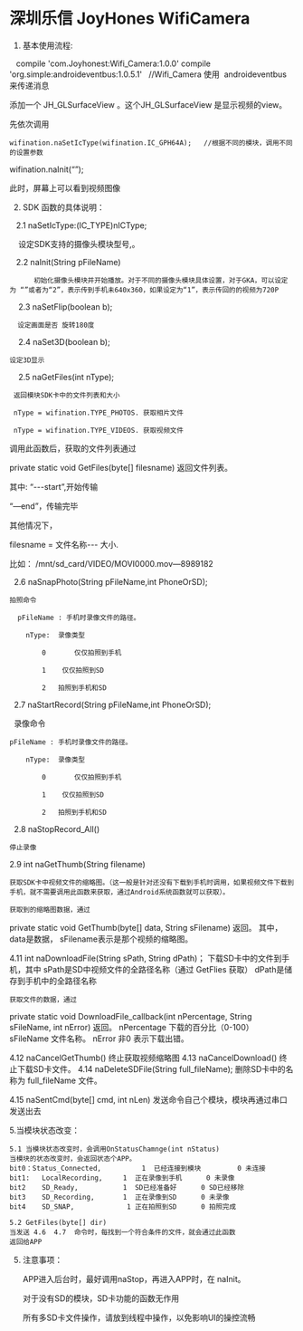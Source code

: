 # 深圳乐信 JoyHones WifiCamera 

1. 基本使用流程:   

    compile 'com.Joyhonest:Wifi_Camera:1.0.0'
    compile 'org.simple:androideventbus:1.0.5.1'    //Wifi_Camera 使用  androideventbus 来传递消息
    
  添加一个 JH_GLSurfaceView 。这个JH_GLSurfaceView 是显示视频的view。
  
 先依次调用
 
	wifination.naSetIcType(wifination.IC_GPH64A);   //根据不同的模块，调用不同的设置参数
 
 wifination.naInit(“”);

 此时，屏幕上可以看到视频图像

2.  SDK 函数的具体说明：
	
    2.1	naSetIcType:(IC_TYPE)nICType;
	
     设定SDK支持的摄像头模块型号,。

    2.2 naInit(String pFileName)
    
          初始化摄像头模块并开始播放。对于不同的摄像头模块具体设置，对于GKA，可以设定为 “”或者为“2”，表示传到手机未640x360，如果设定为“1”，表示传回的的视频为720P


     2.3  naSetFlip(boolean b);
     
	  设定画面是否 旋转180度

     2.4 naSet3D(boolean b);
     
 	设定3D显示

     2.5  naGetFiles(int nType);
     
	 返回模块SDK卡中的文件列表和大小
  
	 nType = wifination.TYPE_PHOTOS. 获取相片文件
  
	 nType = wifination.TYPE_VIDEOS. 获取视频文件
  
  
  调用此函数后，获取的文件列表通过 

  private static void GetFiles(byte[] filesname)   返回文件列表。

  其中: “---start”,开始传输
  
  “—end”，传输完毕
  
  其他情况下，
  
  filesname = 文件名称--- 大小.
  
   比如： /mnt/sd_card/VIDEO/MOVI0000.mov—8989182
   



   2.6 naSnapPhoto(String pFileName,int PhoneOrSD);

 	拍照命令
  
	  pFileName : 手机时录像文件的路径。
   
    	nType:  录像类型
     
		    0   	仅仅拍照到手机
      
		    1    仅仅拍照到SD
      
		    2 	拍照到手机和SD
      

   2.7  naStartRecord(String pFileName,int PhoneOrSD);	
   
   	录像命令
    
	pFileName : 手机时录像文件的路径。
 
    	nType:  录像类型
     
		    0   	仅仅拍照到手机
      
		    1    仅仅拍照到SD
      
		    2 	拍照到手机和SD
      


   2.8 naStopRecord_All()
   
   	停止录像

2.9 int naGetThumb(String filename)

	获取SDK卡中视频文件的缩略图。（这一般是针对还没有下载到手机时调用，如果视频文件下载到手机，就不需要调用此函数来获取，通过Android系统函数就可以获取）。
      
	获取到的缩略图数据，通过 
private static void GetThumb(byte[] data, String sFilename) 返回。
其中，data是数据， sFilename表示是那个视频的缩略图。

4.11    int naDownloadFile(String sPath, String dPath)；
	下载SD卡中的文件到手机，其中
	sPath是SD中视频文件的全路径名称（通过 GetFlies 获取）
	dPath是储存到手机中的全路径名称
	 
	获取文件的数据，通过
private static void DownloadFile_callback(int nPercentage, String sFileName, int nError) 返回。
	nPercentage    下载的百分比（0-100）
	sFileName		文件名称。
	nError		非0   表示下载出错。
	
4.12  naCancelGetThumb()
	终止获取视频缩略图
4.13  naCancelDownload()
	终止下载SD卡文件。
4.14   naDeleteSDFile(String full_fileName);
          删除SD卡中的名称为 full_fileName 文件。

4.15   naSentCmd(byte[] cmd, int nLen)
	发送命令自己个模块，模块再通过串口发送出去
	 

5.当模块状态改变：

	5.1 当模块状态改变时，会调用OnStatusChamnge(int nStatus)
	当模块的状态改变时，会返回状态个APP。
	bit0：Status_Connected,          1  已经连接到模块         0 未连接
	bit1:   LocalRecording,		1  正在录像到手机		0 未录像 
	bit2    SD_Ready,			1  SD已经准备好		0 SD已经移除
	bit3    SD_Recording,		1  正在录像到SD		0 未录像   
	bit4    SD_SNAP,			 1 正在拍照到SD		0 拍照完成

	5.2 GetFiles(byte[] dir)
	当发送 4.6  4.7  命令时，每找到一个符合条件的文件，就会通过此函数
	返回给APP
   
          
5. 注意事项：

     APP进入后台时，最好调用naStop，再进入APP时，在 naInit。	

    对于没有SD的模块，SD卡功能的函数无作用

    所有多SD卡文件操作，请放到线程中操作，以免影响UI的操控流畅
